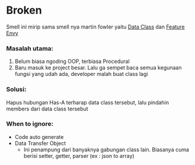 # Broken

Smell ini mirip sama smell nya martin fowler yaitu [Data Class](https://sourcemaking.com/refactoring/smells/data-class) dan [Feature Envy](https://sourcemaking.com/refactoring/smells/feature-envy)

### Masalah utama:

1. Belum biasa ngoding OOP, terbiasa Procedural
2. Baru masuk ke project besar. Lalu ga sempet baca semua kegunaan fungsi yang udah ada, developer malah buat class lagi

### Solusi:

Hapus hubungan Has-A terharap data class tersebut, lalu pindahin members dari data class tersebut

### When to ignore:
- Code auto generate
- Data Transfer Object 
    - Ini penampung dari banyaknya gabungan class lain. Biasanya cuma berisi setter, getter, parser (ex : json to array)


